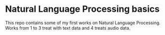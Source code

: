 # Natural Language Processing basics

This repo contains some of my first works on Natural Language Processing. Works from 1 to 3 treat with text data and 4 treats audio data.
